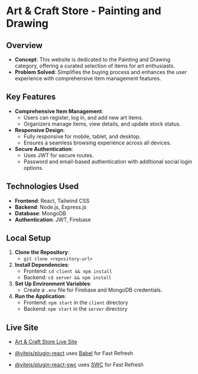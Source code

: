 # Art & Craft Store - Painting and Drawing

## Overview
- **Concept**: This website is dedicated to the Painting and Drawing category, offering a curated selection of items for art enthusiasts.
- **Problem Solved**: Simplifies the buying process and enhances the user experience with comprehensive item management features.

## Key Features
- **Comprehensive Item Management**:
  - Users can register, log in, and add new art items.
  - Organizers manage items, view details, and update stock status.
- **Responsive Design**:
  - Fully responsive for mobile, tablet, and desktop.
  - Ensures a seamless browsing experience across all devices.
- **Secure Authentication**:
  - Uses JWT for secure routes.
  - Password and email-based authentication with additional social login options.

## Technologies Used
- **Frontend**: React, Tailwind CSS
- **Backend**: Node.js, Express.js
- **Database**: MongoDB
- **Authentication**: JWT, Firebase

## Local Setup
1. **Clone the Repository**:
   - `git clone <repository-url>`
2. **Install Dependencies**:
   - Frontend: `cd client && npm install`
   - Backend: `cd server && npm install`
3. **Set Up Environment Variables**:
   - Create a `.env` file for Firebase and MongoDB credentials.
4. **Run the Application**:
   - Frontend: `npm start` in the `client` directory
   - Backend: `npm start` in the `server` directory

## Live Site
- [Art & Craft Store Live Site](<live-site-url>)


- [@vitejs/plugin-react](https://github.com/vitejs/vite-plugin-react/blob/main/packages/plugin-react/README.md) uses [Babel](https://babeljs.io/) for Fast Refresh
- [@vitejs/plugin-react-swc](https://github.com/vitejs/vite-plugin-react-swc) uses [SWC](https://swc.rs/) for Fast Refresh
